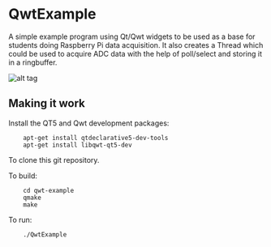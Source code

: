 # QwtExample

A simple example program using Qt/Qwt widgets to be used as a base for students doing Raspberry Pi data acquisition. It also creates a Thread which could be used to acquire ADC data with the help of poll/select and storing it in a ringbuffer.

![alt tag](screenshot.png)

## Making it work

Install the QT5 and Qwt development packages:

```
    apt-get install qtdeclarative5-dev-tools
    apt-get install libqwt-qt5-dev
```

To clone this git repository.

To build:

```
    cd qwt-example
    qmake
    make
```

To run:

```
    ./QwtExample
```
